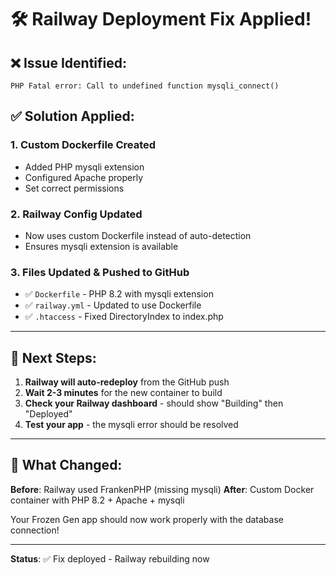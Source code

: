 # 🛠️ Railway Deployment Fix Applied!

## ❌ Issue Identified:
```
PHP Fatal error: Call to undefined function mysqli_connect()
```

## ✅ Solution Applied:

### 1. **Custom Dockerfile Created**
- Added PHP mysqli extension
- Configured Apache properly
- Set correct permissions

### 2. **Railway Config Updated**
- Now uses custom Dockerfile instead of auto-detection
- Ensures mysqli extension is available

### 3. **Files Updated & Pushed to GitHub**
- ✅ `Dockerfile` - PHP 8.2 with mysqli extension
- ✅ `railway.yml` - Updated to use Dockerfile
- ✅ `.htaccess` - Fixed DirectoryIndex to index.php

---

## 🚂 Next Steps:

1. **Railway will auto-redeploy** from the GitHub push
2. **Wait 2-3 minutes** for the new container to build
3. **Check your Railway dashboard** - should show "Building" then "Deployed"
4. **Test your app** - the mysqli error should be resolved

---

## 🎯 What Changed:

**Before**: Railway used FrankenPHP (missing mysqli)
**After**: Custom Docker container with PHP 8.2 + Apache + mysqli

Your Frozen Gen app should now work properly with the database connection!

---

**Status**: ✅ Fix deployed - Railway rebuilding now